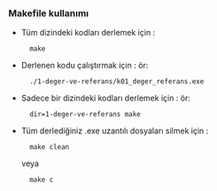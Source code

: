 ### Makefile kullanımı

- Tüm dizindeki kodları derlemek için :

        make

- Derlenen kodu çalıştırmak için :
  ör:

        ./1-deger-ve-referans/k01_deger_referans.exe

- Sadece bir dizindeki kodları derlemek için :
  ör:

        dir=1-deger-ve-referans make

- Tüm derlediğiniz .exe uzantılı dosyaları silmek için :

        make clean

  veya

        make c
